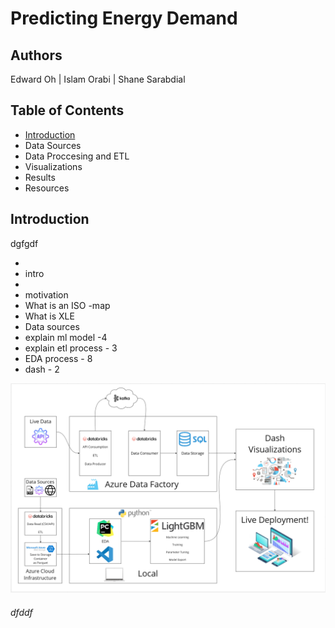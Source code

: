 # Predicting Energy Demand

## Authors

Edward Oh | Islam Orabi | Shane Sarabdial

## Table of Contents

- [Introduction](#introduction)
- Data Sources
- Data Proccesing and ETL
- Visualizations
- Results
- Resources

## Introduction

dgfgdf

-
- intro
-
- motivation
- What is an ISO -map
- What is XLE
- Data sources
- explain ml model -4
- explain etl process - 3
- EDA process - 8
- dash - 2

![test](/Images/FinalPipeline.png)

###### dfddf
